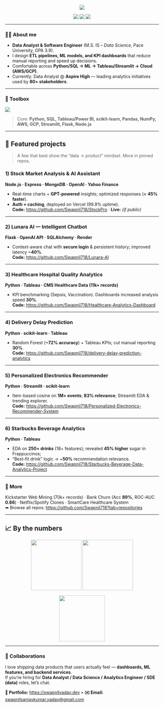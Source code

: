 <!-- Centered headline & quick links -->
<p align="center">
  <img src="https://readme-typing-svg.demolab.com?font=Inter&weight=600&size=28&duration=3000&pause=700&color=63E7F9&center=true&vCenter=true&width=900&lines=Hi+%F0%9F%91%8B%2C+I'm+Swapnil+Yadav;Data+Analyst+%2B+Software+Engineer;Python+%7C+SQL+%7C+Tableau+%7C+AWS%2FGCP;I+build+systems+where+data+%E2%86%92+insight+%E2%86%92+impact." />
</p>

<p align="center">
  <a href="https://swapnilyadav.dev"><img src="https://img.shields.io/badge/Portfolio-swapnilyadav.dev-111827?style=for-the-badge&logo=vercel"></a>
  <a href="https://www.linkedin.com/in/swapnil-yadav-dataanalyst/"><img src="https://img.shields.io/badge/LinkedIn-0A66C2?style=for-the-badge&logo=linkedin&logoColor=white"></a>
  <a href="mailto:swapnilsanjaykumar.yadav@gmail.com"><img src="https://img.shields.io/badge/Email-111827?style=for-the-badge&logo=gmail&logoColor=EA4335"></a>
</p>

---

### 👨‍💻 About me
- **Data Analyst & Software Engineer** (M.S. IS – *Data Science*, Pace University, GPA 3.9).
- I design **ETL pipelines, ML models, and KPI dashboards** that reduce manual reporting and speed up decisions.
- Comfortable across **Python/SQL → ML → Tableau/Streamlit → Cloud (AWS/GCP)**.
- Currently: Data Analyst @ **Aspire High** — leading analytics initiatives used by **80+ stakeholders**.

---

### 🔧 Toolbox
<p align="left">
  <img src="https://skillicons.dev/icons?i=python,pyTorch,sklearn,sqlite,postgresql,mongodb,fastapi,flask,postgres,tableau,github,git,aws,gcp,vercel,render,js,nodejs,react,streamlit,tensorflow" />
</p>

> Core: **Python, SQL, Tableau/Power BI, scikit-learn, Pandas, NumPy, AWS, GCP, Streamlit, Flask, Node.js**

---

## 🚀 Featured projects

> A few that best show the “data → product” mindset. More in pinned repos.

### 1) Stock Market Analysis & AI Assistant
**Node.js · Express · MongoDB · OpenAI · Yahoo Finance**  
- Real-time charts + **GPT-powered** insights; optimized responses (≈ **45% faster**).  
- **Auth + caching**, deployed on Vercel (99.9% uptime).  
**Code:** <https://github.com/Swapnil718/StockPro> · **Live:** *(if public)*

---

### 2) Lunara AI — Intelligent Chatbot
**Flask · OpenAI API · SQLAlchemy · Render**  
- Context-aware chat with **secure login** & persistent history; improved latency **~40%**.  
**Code:** <https://github.com/Swapnil718/Lunara-AI>

---

### 3) Healthcare Hospital Quality Analytics
**Python · Tableau · CMS Healthcare Data (11k+ records)**  
- KPI benchmarking (Sepsis, Vaccination). Dashboards increased analysis speed **30%**.  
**Code:** <https://github.com/Swapnil718/Healthcare-Analytics-Dashboard>

---

### 4) Delivery Delay Prediction
**Python · scikit-learn · Tableau**  
- Random Forest (**~72% accuracy**) + Tableau KPIs; cut manual reporting **30%**.  
**Code:** <https://github.com/Swapnil718/delivery-delay-prediction-analytics>

---

### 5) Personalized Electronics Recommender
**Python · Streamlit · scikit-learn**  
- Item-based cosine on **1M+ events**; **83% relevance**; Streamlit EDA & trending explorer.  
**Code:** <https://github.com/Swapnil718/Personalized-Electronics-Recommender-System>

---

### 6) Starbucks Beverage Analytics
**Python · Tableau**  
- EDA on **250+ drinks** (18+ features); revealed **45% higher** sugar in Frappuccinos;  
- “Best-fit drink” logic → +**50%** recommendation relevance.  
**Code:** <https://github.com/Swapnil718/Starbucks-Beverage-Data-Analytics-Project>

---

### 🧰 More
Kickstarter Web Mining (70k+ records) · Bank Churn (Acc **89%**, ROC-AUC **0.86**) · Netflix/Spotify Clones · SmartCare Healthcare System  
➡ Browse all repos: <https://github.com/Swapnil718?tab=repositories>

---

## 📈 By the numbers
<p align="center">
  <img src="https://github-readme-stats.vercel.app/api?username=Swapnil718&show_icons=true&theme=tokyonight&hide_border=true" height="165" />
  <img src="https://github-readme-streak-stats.herokuapp.com?user=Swapnil718&theme=tokyonight&hide_border=true" height="165" />
</p>
<p align="center">
  <img src="https://github-readme-stats.vercel.app/api/top-langs/?username=Swapnil718&layout=compact&theme=tokyonight&hide_border=true" height="150" />
</p>

---

### 🤝 Collaborations
I love shipping data products that users actually feel — **dashboards, ML features, and backend services**.  
If you’re hiring for **Data Analyst / Data Science / Analytics Engineer / SDE (data)** roles, let’s chat.

**🔗 Portfolio:** <https://swapnilyadav.dev> • **✉️ Email:** swapnilsanjaykumar.yadav@gmail.com

